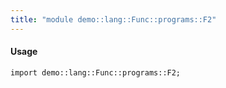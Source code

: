```yaml
---
title: "module demo::lang::Func::programs::F2"
---
```


#### Usage

`import demo::lang::Func::programs::F2;`

